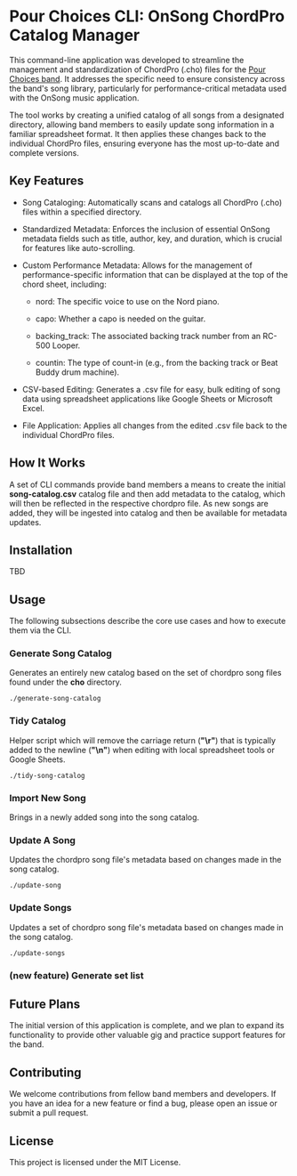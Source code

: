 # Pour Choices CLI: OnSong ChordPro Catalog Manager
This command-line application was developed to streamline the management and standardization of ChordPro (.cho) files for the [Pour Choices band](https://pourchoicesmusic.com). It addresses the specific need to ensure consistency across the band's song library, particularly for performance-critical metadata used with the OnSong music application.

The tool works by creating a unified catalog of all songs from a designated directory, allowing band members to easily update song information in a familiar spreadsheet format. It then applies these changes back to the individual ChordPro files, ensuring everyone has the most up-to-date and complete versions.

## Key Features
- Song Cataloging: Automatically scans and catalogs all ChordPro (.cho) files within a specified directory.

- Standardized Metadata: Enforces the inclusion of essential OnSong metadata fields such as title, author, key, and duration, which is crucial for features like auto-scrolling.

- Custom Performance Metadata: Allows for the management of performance-specific information that can be displayed at the top of the chord sheet, including:

  - nord: The specific voice to use on the Nord piano.

  - capo: Whether a capo is needed on the guitar.

  - backing_track: The associated backing track number from an RC-500 Looper.

  - countin: The type of count-in (e.g., from the backing track or Beat Buddy drum machine).

- CSV-based Editing: Generates a .csv file for easy, bulk editing of song data using spreadsheet applications like Google Sheets or Microsoft Excel.

- File Application: Applies all changes from the edited .csv file back to the individual ChordPro files.

## How It Works
A set of CLI commands provide band members a means to create the initial __song-catalog.csv__ catalog file and then add metadata to the catalog, which will then be reflected in the respective chordpro file. As new songs are added, they will be ingested into catalog and then be available for metadata updates. 

## Installation
TBD 

## Usage
The following subsections describe the core use cases and how to execute them via the CLI. 

### Generate Song Catalog
Generates an entirely new catalog based on the set of chordpro song files found under the __cho__ directory. 

```
./generate-song-catalog
```

### Tidy Catalog
Helper script which will remove the carriage return (__"\r"__) that is typically added to the newline (__"\n"__) when editing with local spreadsheet tools or Google Sheets. 

```
./tidy-song-catalog
```

### Import New Song 
Brings in a newly added song into the song catalog. 

### Update A Song
Updates the chordpro song file's metadata based on changes made in the song catalog. 

```
./update-song
```

### Update Songs
Updates a set of chordpro song file's metadata based on changes made in the song catalog. 

```
./update-songs
```

### (new feature) Generate set list

## Future Plans
The initial version of this application is complete, and we plan to expand its functionality to provide other valuable gig and practice support features for the band.

## Contributing
We welcome contributions from fellow band members and developers. If you have an idea for a new feature or find a bug, please open an issue or submit a pull request.

## License
This project is licensed under the MIT License.
